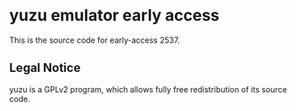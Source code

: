 yuzu emulator early access
=============

This is the source code for early-access 2537.

## Legal Notice

yuzu is a GPLv2 program, which allows fully free redistribution of its source code.